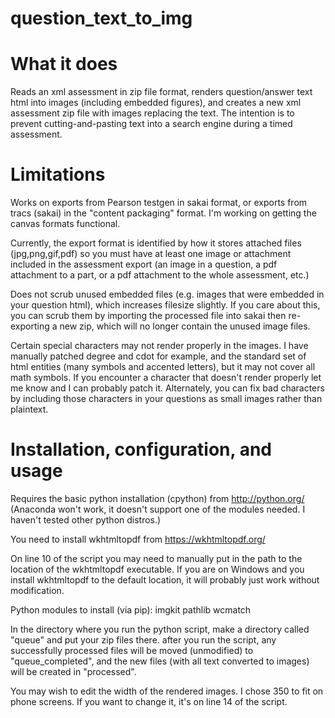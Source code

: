 # question_text_to_img

# What it does
Reads an xml assessment in zip file format, renders question/answer text html into images (including embedded figures), and creates a new xml assessment zip file with images replacing the text.  The intention is to prevent cutting-and-pasting text into a search engine during a timed assessment.

# Limitations
Works on exports from Pearson testgen in sakai format, or exports from tracs (sakai) in the "content packaging" format.
I'm working on getting the canvas formats functional.

Currently, the export format is identified by how it stores attached files (jpg,png,gif,pdf) so you must have at least one image or attachment included in the assessment export (an image in a question, a pdf attachment to a part, or a pdf attachment to the whole assessment, etc.)

Does not scrub unused embedded files (e.g. images that were embedded in your question html), which increases filesize slightly.  If you care about this, you can scrub them by importing the processed file into sakai then re-exporting a new zip, which will no longer contain the unused image files.

Certain special characters may not render properly in the images.  I have manually patched degree and cdot for example, and the standard set of html entities (many symbols and accented letters), but it may not cover all math symbols.  If you encounter a character that doesn't render properly let me know and I can probably patch it.  Alternately, you can fix bad characters by including those characters in your questions as small images rather than plaintext.

# Installation, configuration, and usage
Requires the basic python installation (cpython) from http://python.org/
(Anaconda won't work, it doesn't support one of the modules needed.  I haven't tested other python distros.)

You need to install wkhtmltopdf from https://wkhtmltopdf.org/

On line 10 of the script you may need to manually put in the path to the location of the wkhtmltopdf executable.  If you are on Windows and you install wkhtmltopdf to the default location, it will probably just work without modification.

Python modules to install (via pip):
imgkit
pathlib
wcmatch

In the directory where you run the python script, make a directory called "queue" and put your zip files there.
after you run the script, any successfully processed files will be moved (unmodified) to "queue_completed", and the new files (with all text converted to images) will be created in "processed".

You may wish to edit the width of the rendered images.  I chose 350 to fit on phone screens.  If you want to change it, it's on line 14 of the script.
